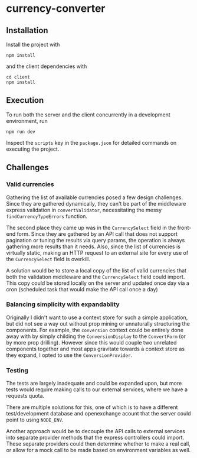 # currency-converter

## Installation

Install the project with

```
npm install
```

and the client dependencies with

```
cd client
npm install
```

## Execution

To run both the server and the client concurrently in a development environment, run

```
npm run dev
```

Inspect the `scripts` key in the `package.json` for detailed commands on executing the project.

## Challenges

### Valid currencies

Gathering the list of available currencies posed a few design challenges. Since they are gathered dynamically, they can't be part of the middleware express validation in `convertValidator`, necessitating the messy `findCurrencyTypeErrors` function.

The second place they came up was in the `CurrencySelect` field in the front-end form. Since they are gathered by an API call that does not support pagination or tuning the results via query params, the operation is always gathering more results than it needs. Also, since the list of currencies is virtually static, making an HTTP request to an external site for every use of the `CurrencySelect` field is overkill.

A solution would be to store a local copy of the list of valid currencies that both the validation middleware and the `CurrencySelect` field could import. This copy could be stored locally on the server and updated once day via a cron (scheduled task that would make the API call once a day)

### Balancing simplicity with expandablity

Originally I didn't want to use a context store for such a simple application, but did not see a way out without prop mining or unnaturally structuring the components. For example, the `conversion` context could be entirely done away with by simply childing the `ConversionDisplay` to the `ConvertForm` (or by more prop drilling). However since this would couple two unrelated components together and most apps gravitate towards a context store as they expand, I opted to use the `ConversionProvider`.

### Testing

The tests are largely inadequate and could be expanded upon, but more tests would require making calls to our external services, where we have a requests quota.

There are multiple solutions for this, one of which is to have a different test/development database and openexchange acount that the server could point to using `NODE_ENV`.

Another approach would be to decouple the API calls to external services into separate provider methods that the express controllers could import. These separate providers could then determine whether to make a real call, or allow for a mock call to be made based on environment variables as well.
